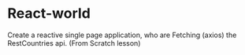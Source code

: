 # React-world
Create a reactive single page application, who are Fetching (axios) the RestCountries api. (From Scratch lesson)
